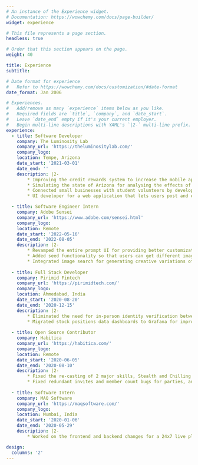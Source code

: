 ```yaml
---
# An instance of the Experience widget.
# Documentation: https://wowchemy.com/docs/page-builder/
widget: experience

# This file represents a page section.
headless: true

# Order that this section appears on the page.
weight: 40

title: Experience
subtitle:

# Date format for experience
#   Refer to https://wowchemy.com/docs/customization/#date-format
date_format: Jan 2006

# Experiences.
#   Add/remove as many `experience` items below as you like.
#   Required fields are `title`, `company`, and `date_start`.
#   Leave `date_end` empty if it's your current employer.
#   Begin multi-line descriptions with YAML's `|2-` multi-line prefix.
experience:
  - title: Software Developer
    company: The Luminosity Lab
    company_url: 'https://theluminositylab.com/'
    company_logo: 
    location: Tempe, Arizona
    date_start: '2021-03-01'
    date_end: ''
    description: |2-
        * Improving the credit rewards system to increase the mobile app usage for Bank of the West.
        * Simulating the state of Arizona for analysing the effects of business decisions based on past data. 
        * Connected small businesses with student volunteers by developing a symbiotic web application. 
        * UI developer for a web application that lets users post and explore business ideas. 

  - title: Software Engineer Intern
    company: Adobe Sensei
    company_url: 'https://www.adobe.com/sensei.html'
    company_logo: 
    location: Remote
    date_start: '2022-05-16'
    date_end: '2022-08-05'
    description: |2-
        * Revamped the entire prompt UI for providing better customization options to the user for generating images.
        * Added seed functionality so that users can get different images for the same prompts. 
        * Integrated image search for generating creative variations of the searched image. 
        
  - title: Full Stack Developer
    company: Pirimid Fintech
    company_url: 'https://pirimidtech.com/'
    company_logo: 
    location: Ahmedabad, India
    date_start: '2020-08-20'
    date_end: '2020-12-15'
    description: |2-
        * Eliminated the need for in-person identity verification between banks and individual users by developing an e-KYC platform. Also optimized the code to reduce multiple API calls to a single API call.
        * Migrated stock positions data dashboards to Grafana for improving the efficiency of data filtering.
        
  - title: Open Source Contributor
    company: Habitica
    company_url: 'https://habitica.com/'
    company_logo: 
    location: Remote
    date_start: '2020-06-05'
    date_end: '2020-08-10'
    description: |2-
        * Fixed the re-casting of 2 major skills, Stealth and Chilling Frost, which impacted all the users. 
        * Fixed redundant invites and member count bugs for parties, and helped new contributors to set up the code base.
  
  - title: Software Intern
    company: MAQ Software
    company_url: 'https://maqsoftware.com/'
    company_logo: 
    location: Mumbai, India
    date_start: '2020-01-06'
    date_end: '2020-05-29'
    description: |2-
        * Worked on the frontend and backend changes for a 24x7 live platform which receives a high volume of transactions (>100,000) operated by a large US-based MNC. 

design:
  columns: '2'
---
```

